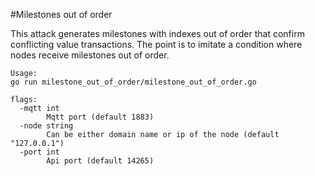 #Milestones out of order

This attack generates milestones with indexes out of order that confirm conflicting value transactions. The point is to imitate a condition where nodes receive milestones out of order.

```
Usage:
go run milestone_out_of_order/milestone_out_of_order.go

flags:
  -mqtt int
        Mqtt port (default 1883)
  -node string
        Can be either domain name or ip of the node (default "127.0.0.1")
  -port int
        Api port (default 14265)
```